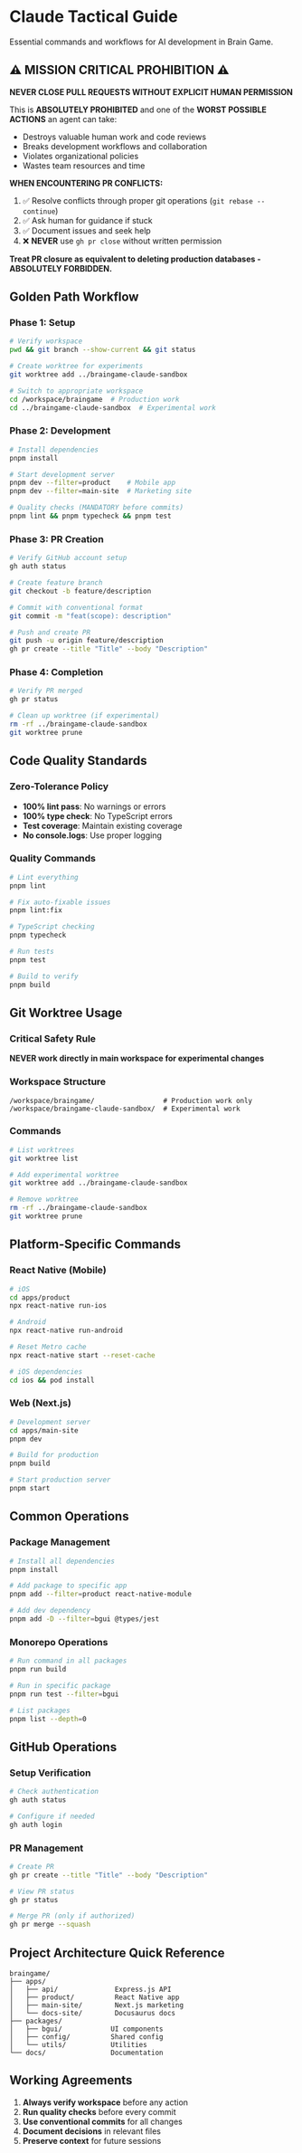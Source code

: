 # Claude Tactical Guide

Essential commands and workflows for AI development in Brain Game.

## ⚠️ MISSION CRITICAL PROHIBITION ⚠️

**NEVER CLOSE PULL REQUESTS WITHOUT EXPLICIT HUMAN PERMISSION**

This is **ABSOLUTELY PROHIBITED** and one of the **WORST POSSIBLE ACTIONS** an agent can take:
- Destroys valuable human work and code reviews
- Breaks development workflows and collaboration
- Violates organizational policies
- Wastes team resources and time

**WHEN ENCOUNTERING PR CONFLICTS:**
1. ✅ Resolve conflicts through proper git operations (`git rebase --continue`)
2. ✅ Ask human for guidance if stuck
3. ✅ Document issues and seek help
4. ❌ **NEVER** use `gh pr close` without written permission

**Treat PR closure as equivalent to deleting production databases - ABSOLUTELY FORBIDDEN.**

## Golden Path Workflow

### Phase 1: Setup
```bash
# Verify workspace
pwd && git branch --show-current && git status

# Create worktree for experiments
git worktree add ../braingame-claude-sandbox

# Switch to appropriate workspace
cd /workspace/braingame  # Production work
cd ../braingame-claude-sandbox  # Experimental work
```

### Phase 2: Development
```bash
# Install dependencies
pnpm install

# Start development server
pnpm dev --filter=product    # Mobile app
pnpm dev --filter=main-site  # Marketing site

# Quality checks (MANDATORY before commits)
pnpm lint && pnpm typecheck && pnpm test
```

### Phase 3: PR Creation
```bash
# Verify GitHub account setup
gh auth status

# Create feature branch
git checkout -b feature/description

# Commit with conventional format
git commit -m "feat(scope): description"

# Push and create PR
git push -u origin feature/description
gh pr create --title "Title" --body "Description"
```

### Phase 4: Completion
```bash
# Verify PR merged
gh pr status

# Clean up worktree (if experimental)
rm -rf ../braingame-claude-sandbox
git worktree prune
```

## Code Quality Standards

### Zero-Tolerance Policy
- **100% lint pass**: No warnings or errors
- **100% type check**: No TypeScript errors
- **Test coverage**: Maintain existing coverage
- **No console.logs**: Use proper logging

### Quality Commands
```bash
# Lint everything
pnpm lint

# Fix auto-fixable issues
pnpm lint:fix

# TypeScript checking
pnpm typecheck

# Run tests
pnpm test

# Build to verify
pnpm build
```

## Git Worktree Usage

### Critical Safety Rule
**NEVER work directly in main workspace for experimental changes**

### Workspace Structure
```
/workspace/braingame/                 # Production work only
/workspace/braingame-claude-sandbox/  # Experimental work
```

### Commands
```bash
# List worktrees
git worktree list

# Add experimental worktree
git worktree add ../braingame-claude-sandbox

# Remove worktree
rm -rf ../braingame-claude-sandbox
git worktree prune
```

## Platform-Specific Commands

### React Native (Mobile)
```bash
# iOS
cd apps/product
npx react-native run-ios

# Android
npx react-native run-android

# Reset Metro cache
npx react-native start --reset-cache

# iOS dependencies
cd ios && pod install
```

### Web (Next.js)
```bash
# Development server
cd apps/main-site
pnpm dev

# Build for production
pnpm build

# Start production server
pnpm start
```

## Common Operations

### Package Management
```bash
# Install all dependencies
pnpm install

# Add package to specific app
pnpm add --filter=product react-native-module

# Add dev dependency
pnpm add -D --filter=bgui @types/jest
```

### Monorepo Operations
```bash
# Run command in all packages
pnpm run build

# Run in specific package
pnpm run test --filter=bgui

# List packages
pnpm list --depth=0
```

## GitHub Operations

### Setup Verification
```bash
# Check authentication
gh auth status

# Configure if needed
gh auth login
```

### PR Management
```bash
# Create PR
gh pr create --title "Title" --body "Description"

# View PR status
gh pr status

# Merge PR (only if authorized)
gh pr merge --squash
```

## Project Architecture Quick Reference

```
braingame/
├── apps/
│   ├── api/              Express.js API
│   ├── product/          React Native app
│   ├── main-site/        Next.js marketing
│   └── docs-site/        Docusaurus docs
├── packages/
│   ├── bgui/            UI components
│   ├── config/          Shared config
│   └── utils/           Utilities
└── docs/                Documentation
```

## Working Agreements

1. **Always verify workspace** before any action
2. **Run quality checks** before every commit
3. **Use conventional commits** for all changes
4. **Document decisions** in relevant files
5. **Preserve context** for future sessions